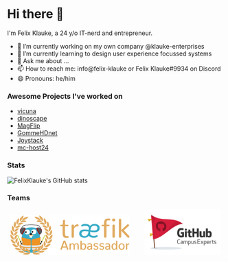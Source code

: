 # Hi there 👋

I'm Felix Klauke, a 24 y/o IT-nerd and entrepreneur. 

- 🔭 I’m currently working on my own company @klauke-enterprises
- 🌱 I’m currently learning to design user experience focussed systems
- 💬 Ask me about ...
- 📫 How to reach me: info@felix-klauke or Felix Klauke#9934 on Discord
- 😄 Pronouns: he/him

### Awesome Projects I've worked on

- [vicuna](https://github.com/vicuna-io)
- [dinoscape](https://dinoscape.com) 
- [MagFlip](https://magflip.com) 
- [GommeHDnet](https://gommehd.net) 
- [Joystack](https://joystack.com)
- [mc-host24](https://mc-host24.de/)

### Stats

![FelixKlauke's GitHub stats](https://github-readme-stats.vercel.app/api?username=FelixKlauke&show_icons=true&count_private=true&include_all_commits=true)

### Teams

<p align="center">
  <img alt="Light" src="img/treaefik.png" width="55%">
&nbsp; &nbsp; &nbsp; &nbsp;
  <img alt="Dark" src="img/campus-expert.png" width="35%">
</p>
